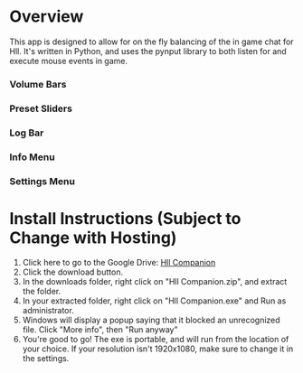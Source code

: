 
# Overview

This app is designed to allow for on the fly balancing of the in game chat for Hll. It's written in Python, and uses the pynput library to both listen for and execute mouse events in game.  

### Volume Bars

### Preset Sliders  

### Log Bar


### Info Menu

### Settings Menu


# Install Instructions (Subject to Change with Hosting)

1. Click here to go to the Google Drive: [Hll Companion](https://www.mediafire.com/file/uj9ymprnrsqthal/Hll_Companion.zip/file)  
2. Click the download button.  
3. In the downloads folder, right click on "Hll Companion.zip", and extract the folder.  
4. In your extracted folder, right click on "Hll Companion.exe" and Run as administrator.
5. Windows will display a popup saying that it blocked an unrecognized file. Click "More info", then "Run anyway"  
6. You're good to go! The exe is portable, and will run from the location of your choice. If your resolution isn't 1920x1080, make sure to change it in the settings.  
